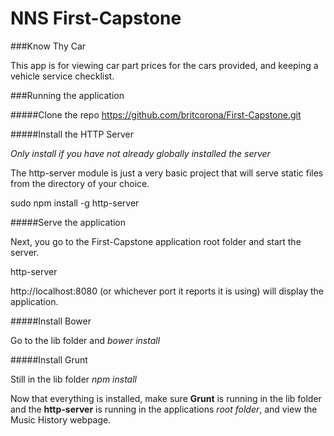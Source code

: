 # NNS First-Capstone

###Know Thy Car

This app is for viewing car part prices for the cars provided, and keeping a vehicle service checklist.

###Running the application

#####Clone the repo https://github.com/britcorona/First-Capstone.git

#####Install the HTTP Server

*Only install if you have not already globally installed the server*

The http-server module is just a very basic project that will serve static files from the directory of your choice.

sudo npm install -g http-server

#####Serve the application

Next, you go to the First-Capstone application root folder and start the server.

http-server

http://localhost:8080 (or whichever port it reports it is using) will display the application.

#####Install Bower

Go to the lib folder and *bower install*

#####Install Grunt

Still in the lib folder *npm install*

Now that everything is installed, make sure **Grunt** is running in the lib folder and the **http-server** is running in the applications *root folder*, and view the Music History webpage.